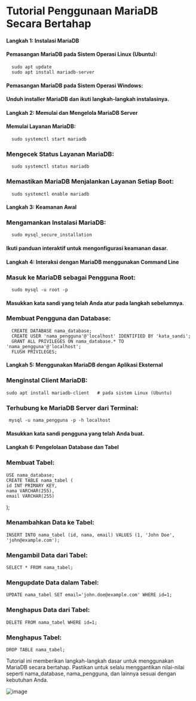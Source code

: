 #  Tutorial Penggunaan MariaDB Secara Bertahap

 ####    Langkah 1: Instalasi MariaDB
  
 ####    Pemasangan MariaDB pada Sistem Operasi Linux (Ubuntu):

      sudo apt update
      sudo apt install mariadb-server

 ####   Pemasangan MariaDB pada Sistem Operasi Windows:
 ####   Unduh installer MariaDB dan ikuti langkah-langkah instalasinya.

 ####   Langkah 2: Memulai dan Mengelola MariaDB Server
 ####   Memulai Layanan MariaDB:

      sudo systemctl start mariadb

###   Mengecek Status Layanan MariaDB:
   
      sudo systemctl status mariadb

###   Memastikan MariaDB Menjalankan Layanan Setiap Boot:

      sudo systemctl enable mariadb

####  Langkah 3: Keamanan Awal
###   Mengamankan Instalasi MariaDB:
 
      sudo mysql_secure_installation

#### Ikuti panduan interaktif untuk mengonfigurasi keamanan dasar.

#### Langkah 4: Interaksi dengan MariaDB menggunakan Command Line
### Masuk ke MariaDB sebagai Pengguna Root:
 
      sudo mysql -u root -p

#### Masukkan kata sandi yang telah Anda atur pada langkah sebelumnya.
### Membuat Pengguna dan Database:
  
      CREATE DATABASE nama_database;
      CREATE USER 'nama_pengguna'@'localhost' IDENTIFIED BY 'kata_sandi';
      GRANT ALL PRIVILEGES ON nama_database.* TO 'nama_pengguna'@'localhost';
      FLUSH PRIVILEGES;

#### Langkah 5: Menggunakan MariaDB dengan Aplikasi Eksternal
### Menginstal Client MariaDB:
   
    sudo apt install mariadb-client   # pada sistem Linux (Ubuntu)

### Terhubung ke MariaDB Server dari Terminal:
   
     mysql -u nama_pengguna -p -h localhost

#### Masukkan kata sandi pengguna yang telah Anda buat.

#### Langkah 6: Pengelolaan Database dan Tabel
### Membuat Tabel:
  
    USE nama_database;
    CREATE TABLE nama_tabel (
    id INT PRIMARY KEY,
    nama VARCHAR(255),
    email VARCHAR(255)
 );

### Menambahkan Data ke Tabel:
 
    INSERT INTO nama_tabel (id, nama, email) VALUES (1, 'John Doe', 'john@example.com');
  
### Mengambil Data dari Tabel:
 
    SELECT * FROM nama_tabel;

### Mengupdate Data dalam Tabel:
 
    UPDATE nama_tabel SET email='john.doe@example.com' WHERE id=1;

### Menghapus Data dari Tabel:
 
    DELETE FROM nama_tabel WHERE id=1;

### Menghapus Tabel:
 
    DROP TABLE nama_tabel;

Tutorial ini memberikan langkah-langkah dasar untuk menggunakan MariaDB secara bertahap. Pastikan untuk selalu menggantikan nilai-nilai seperti nama_database, nama_pengguna, dan lainnya sesuai dengan kebutuhan Anda.


![image](https://github.com/akusukacoding22/riannnnnn/assets/156275570/3455f6aa-38ba-4135-8234-ff94536a7663)


